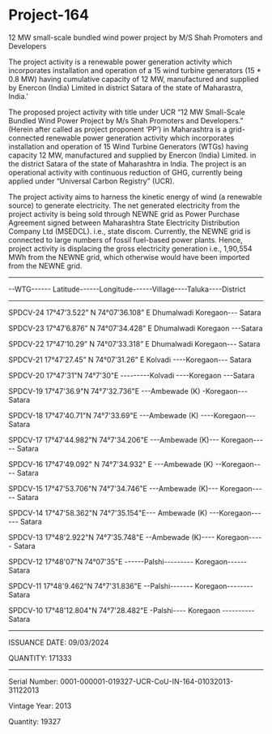 # Project-164

12 MW small-scale bundled wind power project by M/S Shah Promoters and Developers

The project activity is a renewable power generation activity which incorporates installation
and operation of a 15 wind turbine generators (15 * 0.8 MW) having cumulative capacity of 12
MW, manufactured and supplied by Enercon (India) Limited in district Satara of the state of
Maharastra, India.'

The proposed project activity with title under UCR “12 MW Small-Scale Bundled Wind Power
Project by M/s Shah Promoters and Developers.” (Herein after called as project proponent ‘PP’) in
Maharashtra is a grid-connected renewable power generation activity which incorporates installation
and operation of 15 Wind Turbine Generators (WTGs) having capacity 12 MW, manufactured and
supplied by Enercon (India) Limited. in the district Satara of the state of Maharashtra in India. The
project is an operational activity with continuous reduction of GHG, currently being applied under
“Universal Carbon Registry” (UCR).


The project activity aims to harness the kinetic energy of wind (a renewable source) to generate
electricity. The net generated electricity from the project activity is being sold through NEWNE grid
as Power Purchase Agreement signed between Maharashtra State Electricity Distribution Company
Ltd (MSEDCL). i.e., state discom. Currently, the NEWNE grid is connected to large numbers of
fossil fuel-based power plants. Hence, project activity is displacing the gross electricity generation
i.e., 1,90,554 MWh from the NEWNE grid, which otherwise would have been imported from the
NEWNE grid.


________________________________
--WTG------ Latitude------Longitude------Village----Taluka----District
______________________________________________________
SPDCV-24 17°47’3.522” N 74°07’36.108” E Dhumalwadi Koregaon--- Satara

SPDCV-23 17°47’6.876” N 74°07’34.428” E Dhumalwadi Koregaon ---Satara

SPDCV-22 17°47’10.29” N 74°07’33.318” E Dhumalwadi Koregaon--- Satara

SPDCV-21 17°47’27.45” N 74°07’31.26” E Kolvadi ----Koregaon--- Satara

SPDCV-20 17°47'31"N 74°7'30"E ---------Kolvadi ----Koregaon ---Satara

SPDCV-19 17°47'36.9"N 74°7'32.736"E ---Ambewade (K) -Koregaon--- Satara

SPDCV-18 17°47'40.71"N 74°7'33.69"E ---Ambewade (K) ----Koregaon--- Satara

SPDCV-17 17°47'44.982"N 74°7'34.206"E ---Ambewade (K)--- Koregaon----- Satara

SPDCV-16 17°47'49.092" N 74°7'34.932" E ---Ambewade (K) --Koregaon---- Satara

SPDCV-15 17°47'53.706"N 74°7'34.746"E ---Ambewade (K)--- Koregaon----- Satara

SPDCV-14 17°47'58.362"N 74°7'35.154"E--- Ambewade (K) ---Koregaon------ Satara

SPDCV-13 17°48'2.922"N 74°7'35.748"E --Ambewade (K)---- Koregaon----- Satara

SPDCV-12 17°48'07"N 74°07'35"E ------Palshi--------- Koregaon------ Satara

SPDCV-11 17°48'9.462"N 74°7'31.836"E --Palshi------- Koregaon-------- Satara

SPDCV-10 17°48'12.804"N 74°7'28.482"E -Palshi---- Koregaon ----------Satara

_________________
ISSUANCE DATE: 09/03/2024

QUANTITY: 171333
___________
Serial Number: 0001-000001-019327-UCR-CoU-IN-164-01032013-31122013

Vintage Year: 2013

Quantity: 19327
